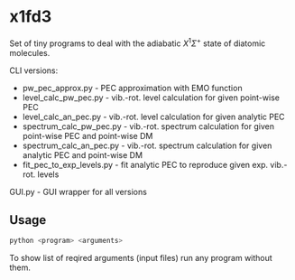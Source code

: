 # x1fd3

Set of tiny programs to deal with the adiabatic $X^1\Sigma^+$ state of diatomic molecules.

CLI versions:
* pw_pec_approx.py - PEC approximation with EMO function
* level_calc_pw_pec.py - vib.-rot. level calculation for given point-wise PEC
* level_calc_an_pec.py - vib.-rot. level calculation for given analytic PEC
* spectrum_calc_pw_pec.py - vib.-rot. spectrum calculation for given point-wise PEC and point-wise DM
* spectrum_calc_an_pec.py - vib.-rot. spectrum calculation for given analytic PEC and point-wise DM
* fit_pec_to_exp_levels.py - fit analytic PEC to reproduce given exp. vib.-rot. levels

GUI.py - GUI wrapper for all versions

## Usage
```bash
python <program> <arguments>
```
To show list of reqired arguments (input files) run any program without them.

